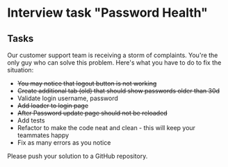 # Interview task "Password Health"

## Tasks

 Our customer support team is receiving a storm of complaints. You're the only guy who can solve this problem. Here's what you have to do to fix the situation:

* ~~You may notice that logout button is not working~~ 
* ~~Create additional tab (old) that should show passwords older than 30d~~
* Validate login username, password
* ~~Add loader to login page~~
* ~~After Password update page should not be reloaded~~
* Add tests
* Refactor to make the code neat and clean - this will keep your teammates happy
* Fix as many errors as you notice


Please push your solution to a GitHub repository.
